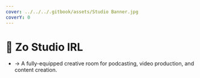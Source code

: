 ```yaml
---
cover: ../../../.gitbook/assets/Studio Banner.jpg
coverY: 0
---
```


# 📍 Zo Studio IRL

* → A fully-equipped creative room for podcasting, video production, and content creation.

